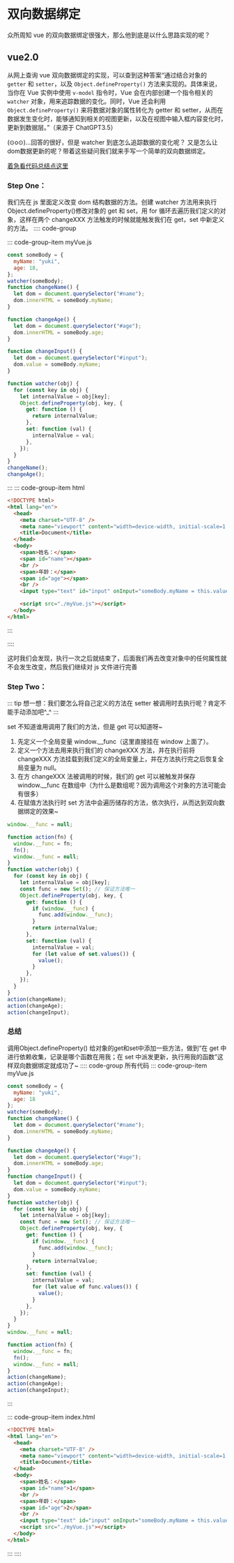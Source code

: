 <!--
 * @Author: yukiball yukiball
 * @Date: 2024-07-11 16:08:53
 * @LastEditors: yukiball yukiball
 * @LastEditTime: 2024-07-12 18:12:05
 * @FilePath: \display\docs\vue\双向数据绑定.md
 * @Description:
 *
 * Copyright (c) 2024 by ${git_name_email}, All Rights Reserved.
-->

# 双向数据绑定

众所周知 vue 的双向数据绑定很强大，那么他到底是以什么思路实现的呢？

## vue2.0

从网上查询 vue 双向数据绑定的实现，可以查到这种答案“通过结合对象的 `getter` 和 `setter`，以及 `Object.defineProperty()` 方法来实现的。具体来说，当你在 Vue 实例中使用 `v-model` 指令时，Vue 会在内部创建一个指令相关的 `watcher` 对象，用来追踪数据的变化。同时，Vue 还会利用 `Object.defineProperty()` 来将数据对象的属性转化为 getter 和 setter，从而在数据发生变化时，能够通知到相关的视图更新，以及在视图中输入框内容变化时，更新到数据层。”（来源于 ChatGPT3.5）

(⊙o⊙)…回答的很好，但是 watcher 到底怎么追踪数据的变化呢？ 又是怎么让dom数据更新的呢？带着这些疑问我们就来手写一个简单的双向数据绑定。

[着急看代码总结点这里](#总结)


### Step One：

我们先在 js 里面定义改变 dom 结构数据的方法。创建 watcher 方法用来执行 Object.defineProperty()修改对象的 get 和 set，用 for 循环去遍历我们定义的对象，这样在两个 changeXXX 方法触发的时候就能触发我们在 get，set 中新定义的方法。
:::: code-group

::: code-group-item myVue.js

```js
const someBody = {
  myName: "yuki",
  age: 18,
};
watcher(someBody);
function changeName() {
  let dom = document.querySelector("#name");
  dom.innerHTML = someBody.myName;
}

function changeAge() {
  let dom = document.querySelector("#age");
  dom.innerHTML = someBody.age;
}

function changeInput() {
  let dom = document.querySelector("#input");
  dom.value = someBody.myName;
}

function watcher(obj) {
  for (const key in obj) {
    let internalValue = obj[key];
    Object.defineProperty(obj, key, {
      get: function () {
        return internalValue;
      },
      set: function (val) {
        internalValue = val;
      },
    });
  }
}
changeName();
changeAge();
```

:::
::: code-group-item html

```html
<!DOCTYPE html>
<html lang="en">
  <head>
    <meta charset="UTF-8" />
    <meta name="viewport" content="width=device-width, initial-scale=1.0" />
    <title>Document</title>
  </head>
  <body>
    <span>姓名：</span>
    <span id="name"></span>
    <br />
    <span>年龄：</span>
    <span id="age"></span>
    <br />
    <input type="text" id="input" onInput="someBody.myName = this.value" />

    <script src="./myVue.js"></script>
  </body>
</html>
```

:::

::::

这时我们会发现，执行一次之后就结束了，后面我们再去改变对象中的任何属性就不会发生改变，然后我们继续对 js 文件进行完善

### Step Two：

::: tip 想一想：我们要怎么将自己定义的方法在 setter 被调用时去执行呢？肯定不能手动添加吧^\_^
:::

set 不知道谁用调用了我们的方法，但是 get 可以知道呀~

1. 先定义一个全局变量 window.\_\_func（这里直接挂在 window 上面了）。
2. 定义一个方法去用来执行我们的 changeXXX 方法，并在执行前将 changeXXX 方法挂载到我们定义的全局变量上，并在方法执行完之后恢复全局变量为 null。
3. 在方 changeXXX 法被调用的时候，我们的 get 可以被触发并保存 window.\_\_func 在数组中（为什么是数组呢？因为调用这个对象的方法可能会有很多）
4. 在赋值方法执行时 set 方法中会遍历储存的方法，依次执行，从而达到双向数据绑定的效果~

```js
window.__func = null;

function action(fn) {
  window.__func = fn;
  fn();
  window.__func = null;
}
function watcher(obj) {
  for (const key in obj) {
    let internalValue = obj[key];
    const func = new Set(); // 保证方法唯一
    Object.defineProperty(obj, key, {
      get: function () {
        if (window.__func) {
          func.add(window.__func);
        }
        return internalValue;
      },
      set: function (val) {
        internalValue = val;
        for (let value of set.values()) {
          value();
        }
      },
    });
  }
}
action(changeName);
action(changeAge);
action(changeInput);
```

### 总结
调用Object.defineProperty() 给对象的get和set中添加一些方法，做到“在 get 中进行依赖收集，记录是哪个函数在用我；在 set 中派发更新，执行用我的函数”这样双向数据绑定就成功了~
:::: code-group  所有代码
::: code-group-item myVue.js
```js
const someBody = {
  myName: "yuki",
  age: 18
};
watcher(someBody);
function changeName() {
  let dom = document.querySelector("#name");
  dom.innerHTML = someBody.myName;
}

function changeAge() {
  let dom = document.querySelector("#age");
  dom.innerHTML = someBody.age;
}
function changeInput() {
  let dom = document.querySelector("#input");
  dom.value = someBody.myName;
}
function watcher(obj) {
  for (const key in obj) {
    let internalValue = obj[key];
    const func = new Set(); // 保证方法唯一
    Object.defineProperty(obj, key, {
      get: function () {
        if (window.__func) {
          func.add(window.__func);
        }
        return internalValue;
      },
      set: function (val) {
        internalValue = val;
        for (let value of func.values()) {
          value();
        }
      },
    });
  }
}
window.__func = null;

function action(fn) {
  window.__func = fn;
  fn();
  window.__func = null;
}
action(changeName);
action(changeAge);
action(changeInput);

```
:::

::: code-group-item index.html

```html
<!DOCTYPE html>
<html lang="en">
  <head>
    <meta charset="UTF-8" />
    <meta name="viewport" content="width=device-width, initial-scale=1.0" />
    <title>Document</title>
  </head>
  <body>
    <span>姓名：</span>
    <span id="name">1</span>
    <br />
    <span>年龄：</span>
    <span id="age">2</span>
    <br />
    <input type="text" id="input" onInput="someBody.myName = this.value"/>
    <script src="./myVue.js"></script>
  </body>
</html>

```
:::
::::
